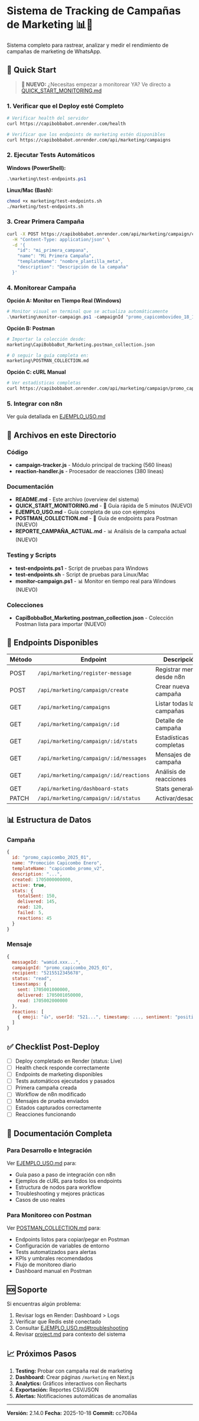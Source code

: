 # Sistema de Tracking de Campañas de Marketing 📊📲

Sistema completo para rastrear, analizar y medir el rendimiento de campañas de marketing de WhatsApp.

## 🚀 Quick Start

> **🎯 NUEVO:** ¿Necesitas empezar a monitorear YA? Ve directo a [QUICK_START_MONITORING.md](QUICK_START_MONITORING.md)

### 1. Verificar que el Deploy esté Completo

```bash
# Verificar health del servidor
curl https://capibobbabot.onrender.com/health

# Verificar que los endpoints de marketing estén disponibles
curl https://capibobbabot.onrender.com/api/marketing/campaigns
```

### 2. Ejecutar Tests Automáticos

**Windows (PowerShell):**
```powershell
.\marketing\test-endpoints.ps1
```

**Linux/Mac (Bash):**
```bash
chmod +x marketing/test-endpoints.sh
./marketing/test-endpoints.sh
```

### 3. Crear Primera Campaña

```bash
curl -X POST https://capibobbabot.onrender.com/api/marketing/campaign/create \
  -H "Content-Type: application/json" \
  -d '{
    "id": "mi_primera_campana",
    "name": "Mi Primera Campaña",
    "templateName": "nombre_plantilla_meta",
    "description": "Descripción de la campaña"
  }'
```

### 4. Monitorear Campaña

**Opción A: Monitor en Tiempo Real (Windows)**
```powershell
# Monitor visual en terminal que se actualiza automáticamente
.\marketing\monitor-campaign.ps1 -campaignId "promo_capicombovideo_18_10_25" -interval 30
```

**Opción B: Postman**
```bash
# Importar la colección desde:
marketing\CapiBobbaBot_Marketing.postman_collection.json

# O seguir la guía completa en:
marketing\POSTMAN_COLLECTION.md
```

**Opción C: cURL Manual**
```bash
# Ver estadísticas completas
curl https://capibobbabot.onrender.com/api/marketing/campaign/promo_capicombovideo_18_10_25/stats
```

### 5. Integrar con n8n

Ver guía detallada en [EJEMPLO_USO.md](EJEMPLO_USO.md#2-integrar-con-n8n)

## 📁 Archivos en este Directorio

### Código
- **campaign-tracker.js** - Módulo principal de tracking (560 líneas)
- **reaction-handler.js** - Procesador de reacciones (380 líneas)

### Documentación
- **README.md** - Este archivo (overview del sistema)
- **QUICK_START_MONITORING.md** - 🚀 Guía rápida de 5 minutos (NUEVO)
- **EJEMPLO_USO.md** - Guía completa de uso con ejemplos
- **POSTMAN_COLLECTION.md** - 📮 Guía de endpoints para Postman (NUEVO)
- **REPORTE_CAMPAÑA_ACTUAL.md** - 📊 Análisis de la campaña actual (NUEVO)

### Testing y Scripts
- **test-endpoints.ps1** - Script de pruebas para Windows
- **test-endpoints.sh** - Script de pruebas para Linux/Mac
- **monitor-campaign.ps1** - 📊 Monitor en tiempo real para Windows (NUEVO)

### Colecciones
- **CapiBobbaBot_Marketing.postman_collection.json** - Colección Postman lista para importar (NUEVO)

## 🔧 Endpoints Disponibles

| Método | Endpoint | Descripción |
|--------|----------|-------------|
| POST | `/api/marketing/register-message` | Registrar mensaje desde n8n |
| POST | `/api/marketing/campaign/create` | Crear nueva campaña |
| GET | `/api/marketing/campaigns` | Listar todas las campañas |
| GET | `/api/marketing/campaign/:id` | Detalle de campaña |
| GET | `/api/marketing/campaign/:id/stats` | Estadísticas completas |
| GET | `/api/marketing/campaign/:id/messages` | Mensajes de campaña |
| GET | `/api/marketing/campaign/:id/reactions` | Análisis de reacciones |
| GET | `/api/marketing/dashboard-stats` | Stats generales |
| PATCH | `/api/marketing/campaign/:id/status` | Activar/desactivar |

## 📊 Estructura de Datos

### Campaña
```javascript
{
  id: "promo_capicombo_2025_01",
  name: "Promoción Capicombo Enero",
  templateName: "capicombo_promo_v2",
  description: "...",
  created: 1705000000000,
  active: true,
  stats: {
    totalSent: 150,
    delivered: 145,
    read: 120,
    failed: 5,
    reactions: 45
  }
}
```

### Mensaje
```javascript
{
  messageId: "wamid.xxx...",
  campaignId: "promo_capicombo_2025_01",
  recipient: "5215512345678",
  status: "read",
  timestamps: {
    sent: 1705001000000,
    delivered: 1705001050000,
    read: 1705002000000
  },
  reactions: [
    { emoji: "👍", userId: "521...", timestamp: ..., sentiment: "positive" }
  ]
}
```

## ✅ Checklist Post-Deploy

- [ ] Deploy completado en Render (status: Live)
- [ ] Health check responde correctamente
- [ ] Endpoints de marketing disponibles
- [ ] Tests automáticos ejecutados y pasados
- [ ] Primera campaña creada
- [ ] Workflow de n8n modificado
- [ ] Mensajes de prueba enviados
- [ ] Estados capturados correctamente
- [ ] Reacciones funcionando

## 📖 Documentación Completa

### Para Desarrollo e Integración
Ver [EJEMPLO_USO.md](EJEMPLO_USO.md) para:
- Guía paso a paso de integración con n8n
- Ejemplos de cURL para todos los endpoints
- Estructura de nodos para workflow
- Troubleshooting y mejores prácticas
- Casos de uso reales

### Para Monitoreo con Postman
Ver [POSTMAN_COLLECTION.md](POSTMAN_COLLECTION.md) para:
- Endpoints listos para copiar/pegar en Postman
- Configuración de variables de entorno
- Tests automatizados para alertas
- KPIs y umbrales recomendados
- Flujo de monitoreo diario
- Dashboard manual en Postman

## 🆘 Soporte

Si encuentras algún problema:
1. Revisar logs en Render: Dashboard > Logs
2. Verificar que Redis esté conectado
3. Consultar [EJEMPLO_USO.md#troubleshooting](EJEMPLO_USO.md#troubleshooting)
4. Revisar [project.md](../project.md) para contexto del sistema

## 📈 Próximos Pasos

1. **Testing:** Probar con campaña real de marketing
2. **Dashboard:** Crear páginas `/marketing` en Next.js
3. **Analytics:** Gráficos interactivos con Recharts
4. **Exportación:** Reportes CSV/JSON
5. **Alertas:** Notificaciones automáticas de anomalías

---

**Versión:** 2.14.0
**Fecha:** 2025-10-18
**Commit:** cc7084a
